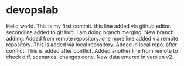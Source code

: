 # devopslab
Hello world.
This is my first commit.
this line added via github editor.
secondline added to git hub.
I am doing branch merging.
New branch adding.
Added from remote repository.
one more line added via remote repository.
This is added via local repository.
Added in local repo. after conflict.
This is added after conflict.
Added another line from remote to check diff. scenarios.
changes done.
New data entered in version v2. 
